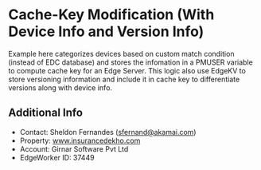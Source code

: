 # Cache-Key Modification (With Device Info and Version Info)
Example here categorizes devices based on custom match condition (instead of EDC database) and stores the infomation in a PMUSER variable to compute cache key for an Edge Server. This logic also use EdgeKV to store versioning information and include it in cache key to differentiate versions along with device info.

## Additional Info
- Contact: Sheldon Fernandes (sfernand@akamai.com)
- Property: www.insurancedekho.com
- Account: Girnar Software Pvt Ltd
- EdgeWorker ID: 37449